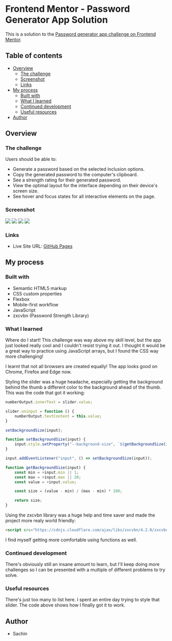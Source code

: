 # Frontend Mentor - Password Generator App Solution

This is a solution to the [Password generator app challenge on Frontend Mentor](https://www.frontendmentor.io/challenges/password-generator-app-Mr8CLycqjh).

## Table of contents

- [Overview](#overview)
  - [The challenge](#the-challenge)
  - [Screenshot](#screenshot)
  - [Links](#links)
- [My process](#my-process)
  - [Built with](#built-with)
  - [What I learned](#what-i-learned)
  - [Continued development](#continued-development)
  - [Useful resources](#useful-resources)
- [Author](#author)

## Overview

### The challenge

Users should be able to:

- Generate a password based on the selected inclusion options.
- Copy the generated password to the computer's clipboard.
- See a strength rating for their generated password.
- View the optimal layout for the interface depending on their device's screen size.
- See hover and focus states for all interactive elements on the page.

### Screenshot

![](./assets/images/password-generator-app-desktop.png)
![](./assets/images/password-generator-app-desktop-weak.png)
![](./assets/images/password-generator-app-mobile.png)
![](./assets/images/password-generator-app-mobile-error.png)

### Links

- Live Site URL: [GitHub Pages](https://wesleyjacoby.github.io/Password-Generator/)

## My process

### Built with

- Semantic HTML5 markup
- CSS custom properties
- Flexbox
- Mobile-first workflow
- JavaScript
- zxcvbn (Password Strength Library)


### What I learned

Where do I start! This challenge was way above my skill level, but the app just looked really cool and I couldn't resist trying it out. I thought it would be a great way to practice using JavaScript arrays, but I found the CSS way more challenging!

I learnt that not all browsers are created equally! The app looks good on Chrome, Firefox and Edge now.

Styling the slider was a huge headache, especially getting the background behind the thumb a different color to the background ahead of the thumb. This was the code that got it working:

```js
numberOutput.innerText = slider.value;

slider.oninput = function () {
    numberOutput.textContent = this.value;
}

setBackgroundSize(input);

function setBackgroundSize(input) {
    input.style.setProperty("--background-size", `${getBackgroundSize(input)}%`);
}

input.addEventListener("input", () => setBackgroundSize(input));

function getBackgroundSize(input) {
    const min = +input.min || 1;
    const max = +input.max || 20;
    const value = +input.value;

    const size = (value - min) / (max - min) * 100;

    return size;
}
```

Using the zxcvbn library was a huge help and time saver and made the project more realy world friendly:

```html
<script src="https://cdnjs.cloudflare.com/ajax/libs/zxcvbn/4.2.0/zxcvbn.js"></script>
```

I find myself getting more comfortable using functions as well.

### Continued development

There's obviously still an insane amount to learn, but I'll keep doing more challenges so I can be presented with a multiple of different problems to try solve.

### Useful resources

There's just too many to list here. I spent an entire day trying to style that slider. The code above shows how I finally got it to work.

## Author

- Sachin
